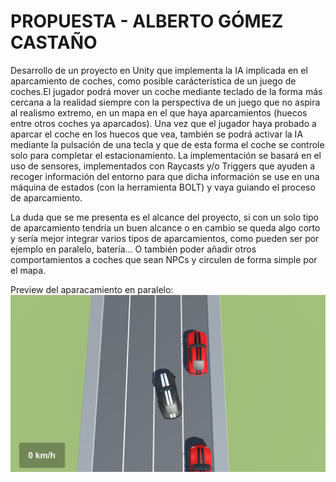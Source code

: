 # PROPUESTA - ALBERTO GÓMEZ CASTAÑO
Desarrollo de un proyecto en Unity que implementa la IA implicada en el aparcamiento de coches, como posible carácterística de un juego de coches.El jugador podrá mover un coche mediante teclado de la forma más cercana a la realidad siempre con la perspectiva de un juego que no aspira al realismo extremo, en un mapa en el que haya aparcamientos (huecos entre otros coches ya aparcados). Una vez que el jugador haya probado a aparcar el coche en los huecos que vea, también se podrá activar la IA mediante la pulsación de una tecla y que de esta forma el coche se controle solo para completar el estacionamiento. La implementación se basará en el uso de sensores,  implementados con Raycasts y/o Triggers que ayuden a recoger información del entorno para que dicha información se use en una máquina de estados (con la herramienta BOLT) y vaya guiando el proceso de aparcamiento.

La duda que se me presenta es el alcance del proyecto, si con un solo tipo de aparcamiento tendría un buen alcance o en cambio se queda algo corto y sería mejor integrar varios tipos de aparcamientos, como pueden ser por ejemplo en paralelo, batería... O también poder añadir otros comportamientos a coches que sean NPCs y circulen de forma simple por el mapa.

Preview del aparacamiento en paralelo:
<img src='README images/Ejemplo.png'>
